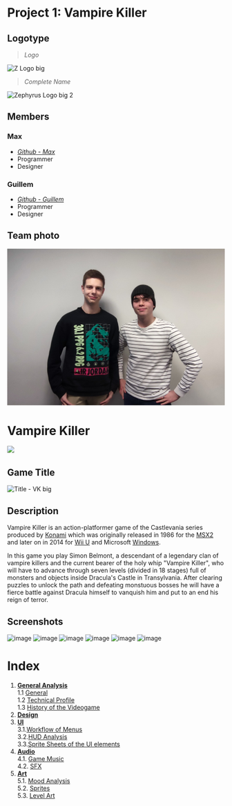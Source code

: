 # **Project 1: Vampire Killer**
## Logotype

> _Logo_

![Z Logo big](https://github.com/M4xp0w3rg4m3s/Vampire-Killer/assets/156011390/05ccbb3a-853a-465d-a3d9-e12ae179ae64)

> _Complete Name_

![Zephyrus Logo big 2](https://github.com/M4xp0w3rg4m3s/Vampire-Killer/assets/156011390/8a3ed2e5-8587-4777-9a1b-4b15acdc1856)

## Members
### Max
* [*Github - Max*](https://github.com/M4xp0w3rg4m3s)
* Programmer
* Designer

### Guillem
* [*Github - Guillem*](https://github.com/GuillemDev)
* Programmer
* Designer

## Team photo
![](https://github.com/M4xp0w3rg4m3s/Vampire-Killer/blob/main/Art/Zephyrus%20Team%20photo.jpg)
# **Vampire Killer**
![](https://i0.wp.com/codigoespagueti.com/wp-content/uploads/2022/07/Castlevania-Que-es-el-Vampire-Killer.jpg)
## Game Title
![Title - VK big](https://github.com/M4xp0w3rg4m3s/Vampire-Killer/assets/156011390/3bd139c6-0e7a-40d3-b2be-b5e8f217f997)
## Description
Vampire Killer is an action-platformer game of the Castlevania series produced by [Konami](https://en.wikipedia.org/wiki/Konami) which was originally released in 1986 for the [MSX2](https://en.wikipedia.org/wiki/MSX) and later on in 2014 for [Wii U](https://en.wikipedia.org/wiki/Wii_U) and Microsoft [Windows](https://en.wikipedia.org/wiki/Microsoft_Windows).

In this game you play Simon Belmont, a descendant of a legendary clan of vampire killers and the current bearer of the holy whip "Vampire Killer", who will have to advance through seven levels (divided in 18 stages) full of monsters and objects inside Dracula's Castle in Transylvania. After clearing puzzles to unlock the path and defeating monstuous bosses he will have a fierce battle against Dracula himself to vanquish him and put to an end his reign of terror. 

## Screenshots
![image](https://github.com/M4xp0w3rg4m3s/Vampire-Killer/assets/156011390/16123f79-5e87-478a-8a93-05f8f705cbf6)
![image](https://github.com/M4xp0w3rg4m3s/Vampire-Killer/assets/156011390/2dd20913-eb90-4818-8c4e-f030ca2bbf79)
![image](https://github.com/M4xp0w3rg4m3s/Vampire-Killer/assets/156011390/a4ac7d9e-b587-4d24-9912-a9e1352f7401)
![image](https://github.com/M4xp0w3rg4m3s/Vampire-Killer/assets/156011390/19d98a92-640d-4b58-b436-9f5a06535f5c)
![image](https://github.com/M4xp0w3rg4m3s/Vampire-Killer/assets/156011390/5ddc56bb-6f33-4d76-b7e0-f13e3411cec0)
![image](https://github.com/M4xp0w3rg4m3s/Vampire-Killer/assets/156011390/83a653ee-7bc4-403b-b0b2-af7bbf30918c)


# **Index**
1. [**General Analysis**](https://github.com/M4xp0w3rg4m3s/Vampire-Killer/wiki/General-Analysis)  
1.1 [General](https://github.com/M4xp0w3rg4m3s/Vampire-Killer/wiki/General-Analysis#General)  
1.2 [Technical Profile](https://github.com/M4xp0w3rg4m3s/Vampire-Killer/wiki/General-Analysis#Technical-profile)  
1.3 [History of the Videogame](https://github.com/M4xp0w3rg4m3s/Vampire-Killer/wiki/General-Analysis#History-of-the-Videogame)  
2. [**Design**](https://github.com/M4xp0w3rg4m3s/Vampire-Killer/wiki/Design)
3. [**UI**](https://github.com/M4xp0w3rg4m3s/Vampire-Killer/wiki/UI)  
3.1.[Workflow of Menus](https://github.com/M4xp0w3rg4m3s/Vampire-Killer/wiki/UI#Workflow-of-Menus)  
3.2.[HUD Analysis](https://github.com/M4xp0w3rg4m3s/Vampire-Killer/wiki/UI#HUD-Analysis)  
3.3.[Sprite Sheets of the UI elements](https://github.com/M4xp0w3rg4m3s/Vampire-Killer/wiki/UI#Sprite-sheet-of-all-the-UI-elements)  
4. [**Audio**](https://github.com/M4xp0w3rg4m3s/Vampire-Killer/wiki/Audio)  
4.1. [Game Music](https://github.com/M4xp0w3rg4m3s/Vampire-Killer/wiki/Audio#game-music)  
4.2. [SFX](https://github.com/M4xp0w3rg4m3s/Vampire-Killer/wiki/Audio#sfx-1)  
5. [**Art**](https://github.com/M4xp0w3rg4m3s/Vampire-Killer/wiki/Art)  
5.1. [Mood Analysis](https://github.com/M4xp0w3rg4m3s/Vampire-Killer/wiki/Art#mood-analysis)  
5.2. [Sprites](https://github.com/M4xp0w3rg4m3s/Vampire-Killer/wiki/Art#sprites)  
5.3. [Level Art](https://github.com/M4xp0w3rg4m3s/Vampire-Killer/wiki/Art#level-art)  